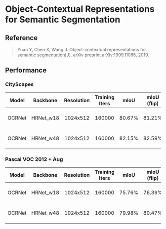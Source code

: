 # Object-Contextual Representations for Semantic Segmentation

## Reference

> Yuan Y, Chen X, Wang J. Object-contextual representations for semantic segmentation[J]. arXiv preprint arXiv:1909.11065, 2019.

## Performance

### CityScapes

| Model | Backbone | Resolution | Training Iters | mIoU | mIoU (flip) | mIoU (ms+flip) | Links |
|:-:|:-:|:-:|:-:|:-:|:-:|:-:|:-:|
|OCRNet|HRNet_w18|1024x512|160000|80.67%|81.21%|81.30%|[model](https://paddleseg.bj.bcebos.com/dygraph/ocrnet_hrnetw18_cityscapes_1024x512_160k/model.pdparams) \| [log](https://paddleseg.bj.bcebos.com/dygraph/ocrnet_hrnetw18_cityscapes_1024x512_160k/train.log) \| [vdl](https://paddlepaddle.org.cn/paddle/visualdl/service/app?id=901a5d0a78b71ca56f06002f05547837)|
|OCRNet|HRNet_w48|1024x512|160000|82.15%|82.59%|82.85%|[model](https://paddleseg.bj.bcebos.com/dygraph/ocrnet_hrnetw48_cityscapes_1024x512_160k/model.pdparams) \| [log](https://paddleseg.bj.bcebos.com/dygraph/ocrnet_hrnetw48_cityscapes_1024x512_160k/train.log) \| [vdl](https://paddlepaddle.org.cn/paddle/visualdl/service/app?id=176bf6ca4d89957ffe62ac7c30fcd039) |

### Pascal VOC 2012 + Aug

| Model | Backbone | Resolution | Training Iters | mIoU | mIoU (flip) | mIoU (ms+flip) | Links |
|:-:|:-:|:-:|:-:|:-:|:-:|:-:|:-:|
|OCRNet|HRNet_w18|1024x512|160000|75.76%|76.39%|77.95%|[model](https://bj.bcebos.com/paddleseg/dygraph/pascal_voc12/ocrnet_hrnetw18_voc12aug_512x512_40k/model.pdparams) \| [log](https://bj.bcebos.com/paddleseg/dygraph/pascal_voc12/ocrnet_hrnetw18_voc12aug_512x512_40k/train.log) \| [vdl](https://paddlepaddle.org.cn/paddle/visualdl/service/app?id=74707b83bc14b7d236146ac4ceaf6c9c)|
|OCRNet|HRNet_w48|1024x512|160000|79.98%|80.47%|81.02%|[model](https://bj.bcebos.com/paddleseg/dygraph/pascal_voc12/ocrnet_hrnetw48_voc12aug_512x512_40k/model.pdparams) \| [log](https://bj.bcebos.com/paddleseg/dygraph/pascal_voc12/ocrnet_hrnetw48_voc12aug_512x512_40k/train.log) \| [vdl](https://paddlepaddle.org.cn/paddle/visualdl/service/app?id=8f695743c799f8966a72973f3259fad4) |
